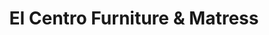 ---
title: "El Centro Furniture & Matress"
url: /el-centro/el-centro-furniture-and-matress/
shop: furniture
---